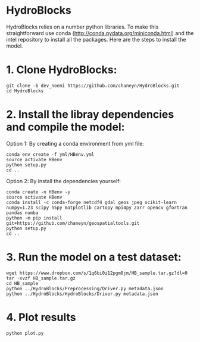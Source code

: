 HydroBlocks
==========

HydroBlocks relies on a number python libraries. To make this straightforward use conda (http://conda.pydata.org/miniconda.html) and the intel repository to install all the packages. Here are the steps to install the model.

# 1. Clone HydroBlocks:
```
git clone -b dev_noemi https://github.com/chaneyn/HydroBlocks.git
cd HydroBlocks
```

# 2. Install the libray dependencies and compile the model:
Option 1: By creating a conda environment from yml file:
```
conda env create -f yml/HBenv.yml
source activate HBenv
python setup.py
cd ..
```

Option 2: By install the dependencies yourself:
```
conda create -n HBenv -y
source activate HBenv
conda install -c conda-forge netcdf4 gdal geos jpeg scikit-learn numpy=1.23 scipy h5py matplotlib cartopy mpi4py zarr opencv gfortran pandas numba
python -m pip install git+https://github.com/chaneyn/geospatialtools.git
python setup.py
cd ..
```

# 3. Run the model on a test dataset:
```
wget https://www.dropbox.com/s/1q6bi0i12pgm8jm/HB_sample.tar.gz?dl=0
tar -xvzf HB_sample.tar.gz
cd HB_sample
python ../HydroBlocks/Preprocessing/Driver.py metadata.json
python ../HydroBlocks/HydroBlocks/Driver.py metadata.json 
```

# 4. Plot results 
```
python plot.py
```

